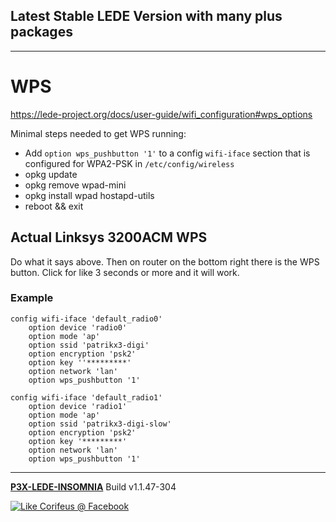 [//]: #@corifeus-header

## Latest Stable LEDE Version with many plus packages

---
                        
[//]: #@corifeus-header:end
# WPS

https://lede-project.org/docs/user-guide/wifi_configuration#wps_options

Minimal steps needed to get WPS running:

* Add ```option wps_pushbutton '1'``` to a config ```wifi-iface``` section that is configured for WPA2-PSK in ```/etc/config/wireless```
* opkg update
* opkg remove wpad-mini
* opkg install wpad hostapd-utils
* reboot && exit

## Actual Linksys 3200ACM WPS

Do what it says above. Then on router on the bottom right there is the WPS button. Click for like 3 seconds or more and it will work.

### Example

```text
config wifi-iface 'default_radio0'
    option device 'radio0'
    option mode 'ap'
    option ssid 'patrikx3-digi'
    option encryption 'psk2'
    option key ''*********'
    option network 'lan'
    option wps_pushbutton '1'
    
config wifi-iface 'default_radio1'
    option device 'radio1'
    option mode 'ap'
    option ssid 'patrikx3-digi-slow'
    option encryption 'psk2'
    option key '*********'
    option network 'lan'
    option wps_pushbutton '1'
```



[//]: #@corifeus-footer

---

[**P3X-LEDE-INSOMNIA**](https://pages.corifeus.com/lede-insomnia) Build v1.1.47-304 

[![Like Corifeus @ Facebook](https://img.shields.io/badge/LIKE-Corifeus-3b5998.svg)](https://www.facebook.com/corifeus.software) 
 

[//]: #@corifeus-footer:end